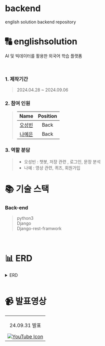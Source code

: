 # backend
english solution backend repository

# 🔠 englishsolution

AI 및 빅데이터를 활용한 외국어 학습 플랫폼

<br />

### 1. 제작기간

> 2024.04.28 ~ 2024.09.06

### 2. 참여 인원

> |                    Name                    |  Position   |
> | :----------------------------------------: | :---------: |
> | [오성빈](https://github.com/5castle0) |    Back     |
> |   [나예은](https://github.com/hera1228)    |    Back     |

### 3. 역할 분담

> - 오성빈 : 챗봇, 저장 관련 , 로그인, 문장 분석
> - 나예 : 영상 관련, 퀴즈, 회원가입

# 📚 기술 스택

### Back-end

> python3  
> Django  
> Django-rest-framwork

<br />

# 📊 ERD

<details>
  <summary>ERD</summary>
  <img src="https://github.com/user-attachments/assets/e758c9f9-eed9-4275-a737-04869220eaba" width="800px"/>
</details>

<br />

# 📹 발표영상
<table>
  <tbody>
    <tr>
      <td>
        <p align="center"> 24.09.31 발표 </p>
        <a href="https://youtu.be/ByeAqd8mwyg" target="_blank">
        <img src="https://img.icons8.com/ios-filled/50/youtube.png" alt="YouTube Icon" class="icon">
        </a>
      </td>
    </tr>
  </tbody>
</table>

